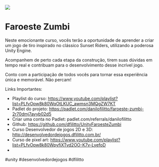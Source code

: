 ![](https://github.com/dfilitto/UnityFaroesteZumbi/blob/main/Faroeste%20Zumbi.jpg)

# Faroeste Zumbi

Neste emocionante curso, vocês terão a oportunidade de aprender a criar um jogo de tiro inspirado no clássico Sunset Riders, utilizando a poderosa Unity Engine.

Acompanhem de perto cada etapa da construção, tirem suas dúvidas em tempo real e contribuam para o desenvolvimento desse incrível jogo.

Conto com a participação de todos vocês para tornar essa experiência única e memorável. Não percam!

Links Importantes: 
- Playlist do curso: https://www.youtube.com/playlist?list=PLfvOpw8k80WqOtLKUC_awmsn3MQgZW7KT
- Padlet do projeto: https://padlet.com/danilofilitto/faroeste-zumbi-2r70dmj7avyb02d5
- Criar uma conta no Padlet: padlet.com/referrals/danilofilitto
- Github: https://github.com/dfilitto/UnityFaroesteZumbi
- Curso Desenvolvedor de jogos 2D e 3D: http://desenvolvedordejogos.dfilitto.com.br/
- Curso de pixel art: https://www.youtube.com/playlist?list=PLfvOpw8k80WpyfiXTvd2OO-K7v-LyefoD
- 
#unity #desenvolvedordejogos #dfilitto

